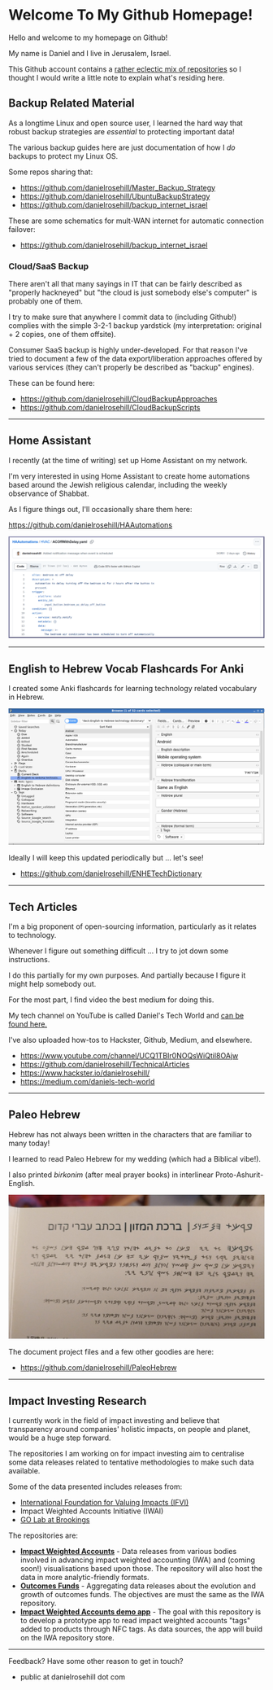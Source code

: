 # Welcome To My Github Homepage!



Hello and welcome to my homepage on Github!

My name is Daniel and I live in Jerusalem, Israel.

This Github account contains a [rather eclectic mix of repositories](https://github.com/danielrosehill?tab=repositories&q=&type=&language=&sort=name) so I thought I would write a little note to explain what's residing here. 

## Backup Related Material

As a longtime Linux and open source user, I learned the hard way that robust backup strategies are *essential* to protecting important data!

The various backup guides here are just documentation of how I *do* backups to protect my Linux OS.

Some repos sharing that:

- https://github.com/danielrosehill/Master_Backup_Strategy
- https://github.com/danielrosehill/UbuntuBackupStrategy
- https://github.com/danielrosehill/backup_internet_israel

These are some schematics for mult-WAN internet for automatic connection failover:

- https://github.com/danielrosehill/backup_internet_israel

### Cloud/SaaS Backup

There aren't all that many sayings in IT that can be fairly described as "properly hackneyed" but "the cloud is just somebody else's computer" is probably one of them.

I try to make sure that anywhere I commit data to (including Github!) complies with the simple 3-2-1 backup yardstick (my interpretation: original + 2 copies, one of them offsite).

Consumer SaaS backup is highly under-developed. For that reason I've tried to document a few of the data export/liberation approaches offered by various services (they can't properly be described as "backup" engines).

These can be found here:

- https://github.com/danielrosehill/CloudBackupApproaches
- https://github.com/danielrosehill/CloudBackupScripts

------

## Home Assistant 

I recently (at the time of writing) set up Home Assistant on my network. 

I'm very interested in using Home Assistant to create home automations based around the Jewish religious calendar, including the weekly observance of Shabbat. 

As I figure things out, I'll occasionally share them here:

https://github.com/danielrosehill/HAAutomations

![](images/hvac.png)

------

## English to Hebrew Vocab Flashcards For Anki

I created some Anki flashcards for learning technology related vocabulary in Hebrew.

![](images/anki.png)



Ideally I will keep this updated periodically but ... let's see!

- https://github.com/danielrosehill/ENHETechDictionary

------



## Tech Articles

I'm a big proponent of open-sourcing information, particularly as it relates to technology.

Whenever I figure out something difficult ... I try to jot down some instructions. 

I do this partially for my own purposes. And partially because I figure it might help somebody out.

For the most part, I find video the best medium for doing this. 

My tech channel on YouTube is called Daniel's Tech World and [can be found here.](https://www.youtube.com/@danielontech)

I've also uploaded how-tos to Hackster, Github, Medium, and elsewhere.

- https://www.youtube.com/channel/UCQ1TBIr0NOQsWiQtil8OAjw
- https://github.com/danielrosehill/TechnicalArticles
- https://www.hackster.io/danielrosehill/
- https://medium.com/daniels-tech-world

------

## Paleo Hebrew

Hebrew has not always been written in the characters that are familiar to many today!

I learned to read Paleo Hebrew for my wedding (which had a Biblical vibe!). 

I also printed *birkonim* (after meal prayer books) in interlinear Proto-Ashurit-English.

![Inventory20240321_172601](images/Inventory20240321_172601.png)

The document project files and a few other goodies are here:

- https://github.com/danielrosehill/PaleoHebrew

------

## Impact Investing Research 

I currently work in the field of impact investing and believe that transparency around companies' holistic impacts, on people and planet, would be a huge step forward. 

The repositories I am working on for impact investing aim to centralise some data releases related to tentative methodologies to make such data available. 

Some of the data presented includes releases from:

- [International Foundation for Valuing Impacts (IFVI)](https://ifvi.org/)
- Impact Weighted Accounts Initiative (IWAI)
- [GO Lab at Brookings](https://golab.bsg.ox.ac.uk/knowledge-bank/indigo/) 

The repositories are:

- **[Impact Weighted Accounts](https://github.com/danielrosehill/ImpactWeightedAccounts)** -  Data releases from various bodies involved in advancing impact weighted accounting (IWA) and (coming soon!) visualisations based upon those. The repository will also host the data in more analytic-friendly formats. 
- [**Outcomes Funds**](https://github.com/danielrosehill/Outcomes-Funds) - Aggregating data releases about the evolution and growth of outcomes funds. The objectives are must the same as the IWA repository.
- [**Impact Weighted Accounts demo app**](https://github.com/danielrosehill/Impact-Weighted-Accounts-Demo-App) - The goal with this repository is to develop a prototype app to read impact weighted accounts "tags" added to products through NFC tags. As data sources, the app will build on the IWA repository store.

------

Feedback? Have some other reason to get in touch?

- public at danielrosehill dot com
